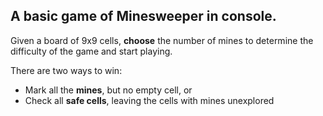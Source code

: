 <h2> A basic game of Minesweeper in console. </h2>
<p>Given a board of 9x9 cells, <b>choose</b> the number of mines to determine the difficulty of the game and start playing. </p>
<p>There are two ways to win:</p>
<ul>
  <li>Mark all the <b>mines</b>, but no empty cell, or</li>
  <li>Check all <b>safe cells</b>, leaving the cells with mines unexplored</li>
</ul>
